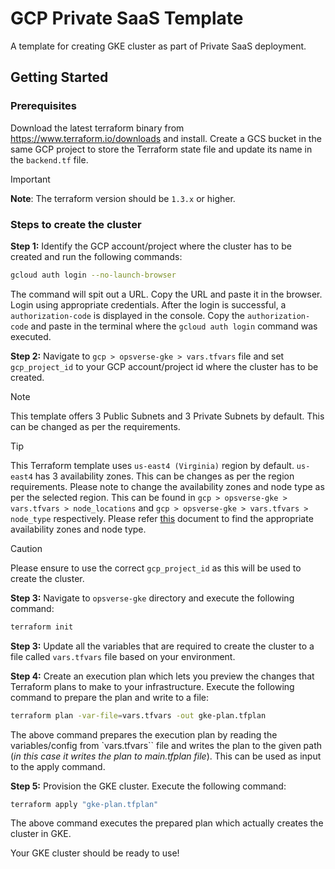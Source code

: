 # GCP Private SaaS Template
A template for creating GKE cluster as part of Private SaaS deployment.

## Getting Started

### Prerequisites
Download the latest terraform binary from https://www.terraform.io/downloads and install.
Create a GCS bucket in the same GCP project to store the Terraform state file and update its name in the `backend.tf` file.

> [!IMPORTANT]
> **Note**: The terraform version should be `1.3.x` or higher.


### Steps to create the cluster

**Step 1:** Identify the GCP account/project where the cluster has to be created and run the following commands:

```bash
gcloud auth login --no-launch-browser
```

The command will spit out a URL. Copy the URL and paste it in the browser.
Login using appropriate credentials. After the login is successful, a `authorization-code` is displayed in the console.
Copy the `authorization-code` and paste in the terminal where the `gcloud auth login` command was executed.

**Step 2:** Navigate to `gcp > opsverse-gke > vars.tfvars` file and set `gcp_project_id` to your GCP account/project id where the cluster has to be created.

> [!NOTE]
> This template offers 3 Public Subnets and 3 Private Subnets by default. This can be changed as per the requirements.

> [!TIP]
> This Terraform template uses `us-east4 (Virginia)` region by default. `us-east4` has 3 availability zones. This can be changes as per the region requirements. Please note to change the availability zones and node type as per the selected region. This can be found in `gcp > opsverse-gke > vars.tfvars > node_locations` and `gcp > opsverse-gke > vars.tfvars > node_type` respectively. Please refer [this](https://cloud.google.com/compute/docs/regions-zones) document to find the appropriate availability zones and node type.

> [!CAUTION]
> Please ensure to use the correct `gcp_project_id` as this will be used to create the cluster.

**Step 3:** Navigate to `opsverse-gke` directory and execute the following command:
```bash
terraform init
```
**Step 3:** Update all the variables that are required to create the cluster to a file called `vars.tfvars` file based on your environment.

**Step 4:** Create an execution plan which lets you preview the changes that Terraform plans to make to your infrastructure. Execute the following command to prepare the plan and write to a file:
```bash
terraform plan -var-file=vars.tfvars -out gke-plan.tfplan
```

The above command prepares the execution plan by reading the variables/config from `vars.tfvars`` file and writes the plan to the given path (_in this case it writes the plan to main.tfplan file_). This can be used as input to the apply command.


**Step 5:** Provision the GKE cluster. Execute the following command:
```bash
terraform apply "gke-plan.tfplan"
```
The above command executes the prepared plan which actually creates the cluster in GKE.

Your GKE cluster should be ready to use!

